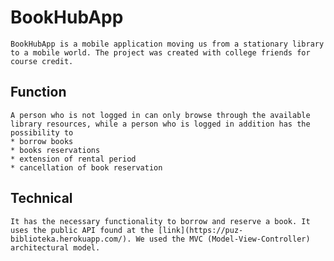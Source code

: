 # BookHubApp

    BookHubApp is a mobile application moving us from a stationary library to a mobile world. The project was created with college friends for course credit.

 ## Function

    A person who is not logged in can only browse through the available library resources, while a person who is logged in addition has the possibility to
    * borrow books
    * books reservations
    * extension of rental period
    * cancellation of book reservation
    
## Technical

    It has the necessary functionality to borrow and reserve a book. It uses the public API found at the [link](https://puz-biblioteka.herokuapp.com/). We used the MVC (Model-View-Controller) architectural model.
